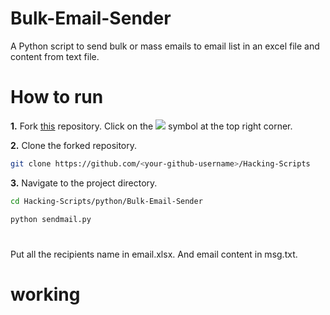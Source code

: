 # Bulk-Email-Sender

A Python script to send bulk or mass emails to email list in an excel file and content from text file.

# How to run
**1.** Fork [this](https://github.com/Tejas1510/Hacking-Scripts/) repository.
Click on the <a href="https://github.com/Tejas1510/Hacking-Scripts/"><img src="https://img.icons8.com/ios/24/000000/code-fork.png"></a> symbol at the top right corner.

**2.** Clone the forked repository.

```bash
git clone https://github.com/<your-github-username>/Hacking-Scripts
```
**3.** Navigate to the project directory.

```bash
cd Hacking-Scripts/python/Bulk-Email-Sender
```
```bash
python sendmail.py
```
# 
  Put all the recipients name in email.xlsx.
  And email content in msg.txt.
# working
[](https://github.com/pritamp17/Email-sender/blob/main/examples/1.png)
[](https://github.com/pritamp17/Email-sender/blob/main/examples/res-1.png)
[](https://github.com/pritamp17/Email-sender/blob/main/examples/res-2.png)

